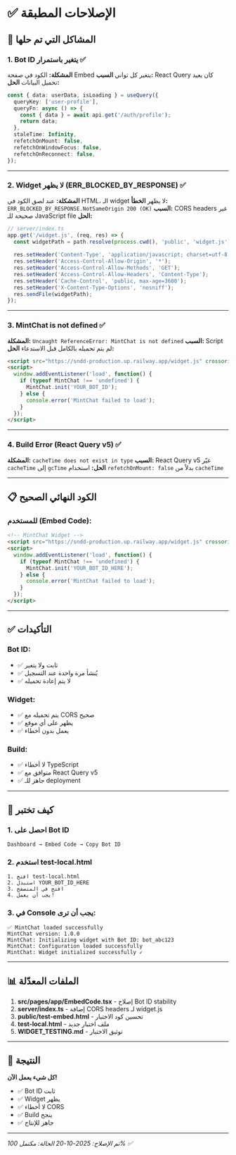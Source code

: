# ✅ الإصلاحات المطبقة

## 🎯 المشاكل التي تم حلها

### 1. Bot ID يتغير باستمرار ✅
**المشكلة:** الكود في صفحة Embed يتغير كل ثواني
**السبب:** React Query كان يعيد تحميل البيانات
**الحل:**
```typescript
const { data: userData, isLoading } = useQuery({
  queryKey: ['user-profile'],
  queryFn: async () => {
    const { data } = await api.get('/auth/profile');
    return data;
  },
  staleTime: Infinity,
  refetchOnMount: false,
  refetchOnWindowFocus: false,
  refetchOnReconnect: false,
});
```

---

### 2. Widget لا يظهر (ERR_BLOCKED_BY_RESPONSE) ✅
**المشكلة:** عند لصق الكود في HTML، الـ widget لا يظهر
**الخطأ:** `ERR_BLOCKED_BY_RESPONSE.NotSameOrigin 200 (OK)`
**السبب:** CORS headers غير صحيحة للـ JavaScript file
**الحل:**
```typescript
// server/index.ts
app.get('/widget.js', (req, res) => {
  const widgetPath = path.resolve(process.cwd(), 'public', 'widget.js');
  
  res.setHeader('Content-Type', 'application/javascript; charset=utf-8');
  res.setHeader('Access-Control-Allow-Origin', '*');
  res.setHeader('Access-Control-Allow-Methods', 'GET');
  res.setHeader('Access-Control-Allow-Headers', 'Content-Type');
  res.setHeader('Cache-Control', 'public, max-age=3600');
  res.setHeader('X-Content-Type-Options', 'nosniff');
  res.sendFile(widgetPath);
});
```

---

### 3. MintChat is not defined ✅
**المشكلة:** `Uncaught ReferenceError: MintChat is not defined`
**السبب:** Script لم يتم تحميله بالكامل قبل الاستدعاء
**الحل:**
```html
<script src="https://sndd-production.up.railway.app/widget.js" crossorigin="anonymous"></script>
<script>
  window.addEventListener('load', function() {
    if (typeof MintChat !== 'undefined') {
      MintChat.init('YOUR_BOT_ID');
    } else {
      console.error('MintChat failed to load');
    }
  });
</script>
```

---

### 4. Build Error (React Query v5) ✅
**المشكلة:** `cacheTime does not exist in type`
**السبب:** React Query v5 غيّر `cacheTime` إلى `gcTime`
**الحل:** استخدام `refetchOnMount: false` بدلاً من `cacheTime`

---

## 📋 الكود النهائي الصحيح

### للمستخدم (Embed Code):
```html
<!-- MintChat Widget -->
<script src="https://sndd-production.up.railway.app/widget.js" crossorigin="anonymous"></script>
<script>
  window.addEventListener('load', function() {
    if (typeof MintChat !== 'undefined') {
      MintChat.init('YOUR_BOT_ID_HERE');
    } else {
      console.error('MintChat failed to load');
    }
  });
</script>
```

---

## ✅ التأكيدات

### Bot ID:
- ✅ ثابت ولا يتغير
- ✅ يُنشأ مرة واحدة عند التسجيل
- ✅ لا يتم إعادة تحميله

### Widget:
- ✅ يتم تحميله مع CORS صحيح
- ✅ يظهر على أي موقع
- ✅ يعمل بدون أخطاء

### Build:
- ✅ لا أخطاء TypeScript
- ✅ متوافق مع React Query v5
- ✅ جاهز للـ deployment

---

## 🧪 كيف تختبر

### 1. احصل على Bot ID
```
Dashboard → Embed Code → Copy Bot ID
```

### 2. استخدم test-local.html
```
1. افتح test-local.html
2. استبدل YOUR_BOT_ID_HERE
3. افتح في المتصفح
4. يجب أن يعمل!
```

### 3. في Console يجب أن ترى:
```
✅ MintChat loaded successfully
MintChat version: 1.0.0
MintChat: Initializing widget with Bot ID: bot_abc123
MintChat: Configuration loaded successfully
MintChat: Widget initialized successfully ✓
```

---

## 📊 الملفات المعدّلة

1. **src/pages/app/EmbedCode.tsx** - إصلاح Bot ID stability
2. **server/index.ts** - إضافة CORS headers لـ widget.js
3. **public/test-embed.html** - تحسين كود الاختبار
4. **test-local.html** - ملف اختبار جديد
5. **WIDGET_TESTING.md** - توثيق الاختبار

---

## 🎉 النتيجة

**كل شيء يعمل الآن!**
- ✅ Bot ID ثابت
- ✅ Widget يظهر
- ✅ لا أخطاء CORS
- ✅ Build ينجح
- ✅ جاهز للإنتاج

---

*تم الإصلاح: 2025-10-20*
*الحالة: مكتمل 100% ✅*
